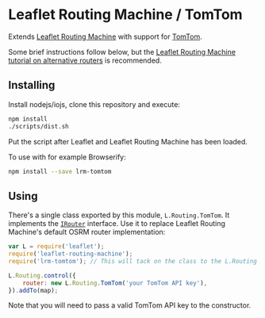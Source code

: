 Leaflet Routing Machine / TomTom
================================

Extends [Leaflet Routing Machine](https://github.com/perliedman/leaflet-routing-machine) with support for [TomTom](http://developer.tomtom.com/io-docs).

Some brief instructions follow below, but the [Leaflet Routing Machine tutorial on alternative routers](http://www.liedman.net/leaflet-routing-machine/tutorials/alternative-routers/) is recommended.

## Installing

Install nodejs/iojs, clone this repository and execute:

```sh
npm install
./scripts/dist.sh
```

Put the script after Leaflet and Leaflet Routing Machine has been loaded.

To use with for example Browserify:

```sh
npm install --save lrm-tomtom
```

## Using

There's a single class exported by this module, `L.Routing.TomTom`. It implements the [`IRouter`](http://www.liedman.net/leaflet-routing-machine/api/#irouter) interface. Use it to replace Leaflet Routing Machine's default OSRM router implementation:

```javascript
var L = require('leaflet');
require('leaflet-routing-machine');
require('lrm-tomtom'); // This will tack on the class to the L.Routing namespace

L.Routing.control({
    router: new L.Routing.TomTom('your TomTom API key'),
}).addTo(map);
```

Note that you will need to pass a valid TomTom API key to the constructor.
